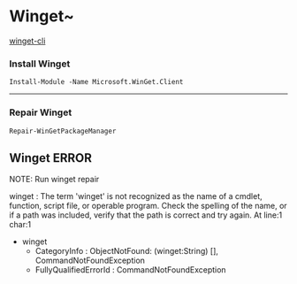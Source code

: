 # Winget~

[winget-cli](https://github.com/microsoft/winget-cli/releases)

### Install Winget
```
Install-Module -Name Microsoft.WinGet.Client
```

---
### Repair Winget
```
Repair-WinGetPackageManager
```

## Winget ERROR
NOTE: Run winget repair

winget : The term 'winget' is not recognized as the name of a cmdlet, function, script file, or operable program.
Check the spelling of the name, or if a path was included, verify that the path is correct and try again.
At line:1 char:1
+ winget
    + CategoryInfo          : ObjectNotFound: (winget:String) [], CommandNotFoundException
    + FullyQualifiedErrorId : CommandNotFoundException

